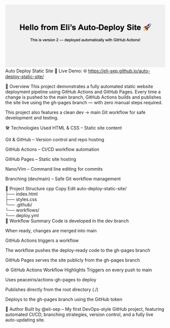 ![Project Screenshot](Webpage_Screenshot.png)
Auto Deploy Static Site 🚀
Live Demo:
🌐 https://eli-sep.github.io/auto-deploy-static-site/

📌 Overview
This project demonstrates a fully automated static website deployment pipeline using GitHub Actions and GitHub Pages. Every time a change is pushed to the main branch, GitHub Actions builds and publishes the site live using the gh-pages branch — with zero manual steps required.

This project also features a clean dev → main Git workflow for safe development and testing.

🛠 Technologies Used
HTML & CSS – Static site content

Git & GitHub – Version control and repo hosting

GitHub Actions – CI/CD workflow automation

GitHub Pages – Static site hosting

Nano/Vim – Command line editing for commits

Branching (dev/main) – Safe Git workflow management

📁 Project Structure
cpp
Copy
Edit
auto-deploy-static-site/  
├── index.html  
├── styles.css  
└── .github/  
    └── workflows/  
        └── deploy.yml  
🔄 Workflow Summary
Code is developed in the dev branch

When ready, changes are merged into main

GitHub Actions triggers a workflow

The workflow pushes the deploy-ready code to the gh-pages branch

GitHub Pages serves the site publicly from the gh-pages branch

⚙️ GitHub Actions Workflow Highlights
Triggers on every push to main

Uses peaceiris/actions-gh-pages to deploy

Publishes directly from the root directory (./)

Deploys to the gh-pages branch using the GitHub token

👤 Author
Built by @eli-sep –
My first DevOps-style GitHub project, featuring automated CI/CD, branching strategies, version control, and a fully live auto-updating site.

